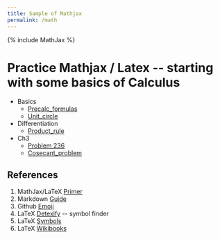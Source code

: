 ```yaml
---
title: Sample of Mathjax
permalink: /math
---
```

{% include MathJax %}

# Practice Mathjax / Latex -- starting with some basics of Calculus


- Basics
    - [Precalc_formulas](basics/precalc_formulas)
    - [Unit_circle](basics/unit_circle)
- Differentiation
    - [Product_rule](differentiation/product_rule)
- Ch3
    - [Problem 236](ch3/problem_236)
    - [Cosecant_problem](ch3/cosecant_problem)


## References
1. MathJax/LaTeX [Primer](https://math.meta.stackexchange.com/questions/5020/mathjax-basic-tutorial-and-quick-reference)
2. Markdown [Guide](https://www.markdownguide.org/basic-syntax/)
3. Github [Emoji](https://gist.github.com/rxaviers/7360908)
4. LaTeX [Detexify](https://detexify.kirelabs.org/classify.html) -- symbol finder
5. LaTeX [Symbols](https://mirrors.mit.edu/CTAN/info/symbols/comprehensive/symbols-a4.pdf)
6. LaTeX [Wikibooks](https://en.wikibooks.org/wiki/LaTeX/Basics)
